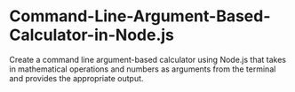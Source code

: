 # Command-Line-Argument-Based-Calculator-in-Node.js
Create a command line argument-based calculator using Node.js that takes in mathematical operations and numbers as arguments from the terminal and provides the appropriate output.
